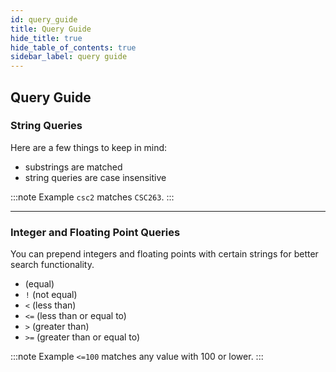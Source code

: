 ```yaml
---
id: query_guide
title: Query Guide
hide_title: true
hide_table_of_contents: true
sidebar_label: query guide
---
```


## Query Guide

### String Queries

Here are a few things to keep in mind:

* substrings are matched
* string queries are case insensitive

:::note Example
`csc2` matches `CSC263`.
:::

___

### Integer and Floating Point Queries

You can prepend integers and floating points with certain strings for better search functionality.

* (equal)
* `!` (not equal)
* `<` (less than)
* `<=` (less than or equal to)
* `>` (greater than) 
* `>=` (greater than or equal to)

:::note Example
`<=100` matches any value with 100 or lower.
:::